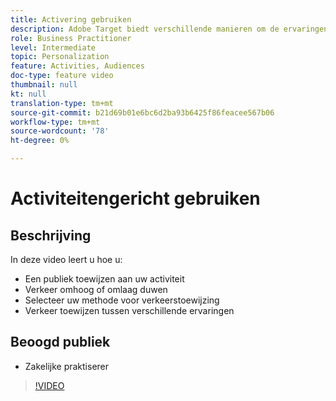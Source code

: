 ```yaml
---
title: Activering gebruiken
description: Adobe Target biedt verschillende manieren om de ervaringen te beheren die bij verschillende doelgroepen worden getoond wanneer een activiteit live gaat. Leer hoe te om te controleren wie wat door publiek en verkeerstoewijzing te gebruiken ziet.
role: Business Practitioner
level: Intermediate
topic: Personalization
feature: Activities, Audiences
doc-type: feature video
thumbnail: null
kt: null
translation-type: tm+mt
source-git-commit: b21d69b01e6bc6d2ba93b6425f86feacee567b06
workflow-type: tm+mt
source-wordcount: '78'
ht-degree: 0%

---
```



# Activiteitengericht gebruiken

## Beschrijving

In deze video leert u hoe u:

* Een publiek toewijzen aan uw activiteit
* Verkeer omhoog of omlaag duwen
* Selecteer uw methode voor verkeerstoewijzing
* Verkeer toewijzen tussen verschillende ervaringen

## Beoogd publiek

* Zakelijke praktiserer

>[!VIDEO](https://video.tv.adobe.com/v/17385/?quality=12)